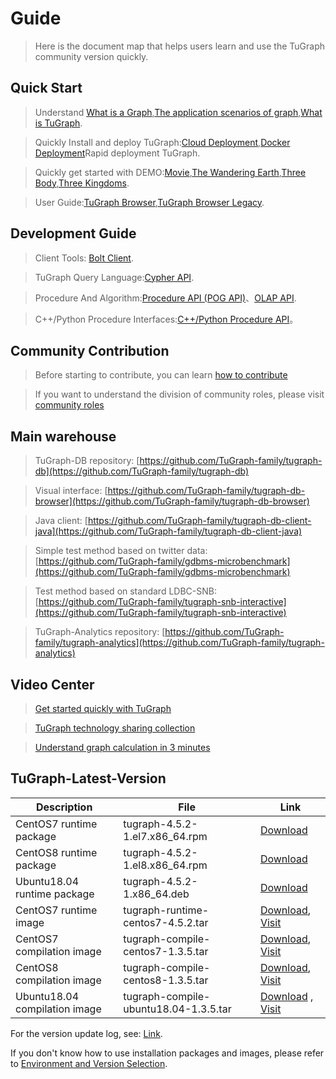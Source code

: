 # Guide

> Here is the document map that helps users learn and use the TuGraph community version quickly.

## Quick Start

> Understand [What is a Graph](2.introduction/1.what-is-graph.md),[The application scenarios of graph](2.introduction/8.scenarios.md),[What is TuGraph](2.introduction/3.what-is-tugraph.md).

> Quickly Install and deploy TuGraph:[Cloud Deployment](5.installation&running/5.cloud-deployment.md),[Docker Deployment](5.installation&running/3.docker-deployment.md)Rapid deployment TuGraph.

> Quickly get started with DEMO:[Movie](3.quick-start/2.demo/1.movie.md),[The Wandering Earth](3.quick-start/2.demo/2.wandering-earth.md),[Three Body](3.quick-start/2.demo/3.the-three-body.md),[Three Kingdoms](3.quick-start/2.demo/4.three-kingdoms.md).

> User Guide:[TuGraph Browser](4.user-guide/1.tugraph-browser.md),[TuGraph Browser Legacy](4.user-guide/2.tugraph-browser-legacy.md).

## Development Guide

> Client Tools: [Bolt Client](7.client-tools/5.bolt-client.md).

> TuGraph Query Language:[Cypher API](8.query/1.cypher.md).

> Procedure And Algorithm:[Procedure API (POG API)](9.olap&procedure/1.procedure/1.procedure.md)、[OLAP API](9.olap&procedure/2.olap/1.tutorial.md).

> C++/Python Procedure Interfaces:[C++/Python Procedure API](9.olap&procedure/1.procedure/index.rst)。

## Community Contribution

> Before starting to contribute, you can learn [how to contribute](12.contributor-manual/1.contributing.md)

> If you want to understand the division of community roles, please visit [community roles](12.contributor-manual/2.community-roles.md)

## Main warehouse

> TuGraph-DB repository: [https://github.com/TuGraph-family/tugraph-db](https://github.com/TuGraph-family/tugraph-db)

> Visual interface: [https://github.com/TuGraph-family/tugraph-db-browser](https://github.com/TuGraph-family/tugraph-db-browser)

> Java client: [https://github.com/TuGraph-family/tugraph-db-client-java](https://github.com/TuGraph-family/tugraph-db-client-java)

> Simple test method based on twitter data: [https://github.com/TuGraph-family/gdbms-microbenchmark](https://github.com/TuGraph-family/gdbms-microbenchmark)

> Test method based on standard LDBC-SNB: [https://github.com/TuGraph-family/tugraph-snb-interactive](https://github.com/TuGraph-family/tugraph-snb-interactive)

> TuGraph-Analytics repository: [https://github.com/TuGraph-family/tugraph-analytics](https://github.com/TuGraph-family/tugraph-analytics)

## Video Center

> [Get started quickly with TuGraph](https://space.bilibili.com/1196053065/channel/seriesdetail?sid=2593741)

> [TuGraph technology sharing collection](https://space.bilibili.com/1196053065/channel/seriesdetail?sid=3009777)

> [Understand graph calculation in 3 minutes](https://www.bilibili.com/video/BV15U4y1r7AW/)

## TuGraph-Latest-Version

| Description                      | File                                  | Link                                                                                                                                                                                                     |
|----------------------------------|---------------------------------------|----------------------------------------------------------------------------------------------------------------------------------------------------------------------------------------------------------|
| CentOS7 runtime package          | tugraph-4.5.2-1.el7.x86_64.rpm        | [Download](https://tugraph-web.oss-cn-beijing.aliyuncs.com/tugraph/tugraph-4.5.2/tugraph-4.5.2-1.el7.x86_64.rpm)                                                                                         |
| CentOS8 runtime package          | tugraph-4.5.2-1.el8.x86_64.rpm        | [Download](https://tugraph-web.oss-cn-beijing.aliyuncs.com/tugraph/tugraph-4.5.2/tugraph-4.5.2-1.el8.x86_64.rpm)                                                                                         |
| Ubuntu18.04 runtime package      | tugraph-4.5.2-1.x86_64.deb            | [Download](https://tugraph-web.oss-cn-beijing.aliyuncs.com/tugraph/tugraph-4.5.2/tugraph-4.5.2-1.x86_64.deb)                                                                                             |
| CentOS7 runtime image            | tugraph-runtime-centos7-4.5.2.tar     | [Download](https://tugraph-web.oss-cn-beijing.aliyuncs.com/tugraph/tugraph-4.5.2/tugraph-runtime-centos7-4.5.2.tar), [Visit](https://hub.docker.com/r/tugraph/tugraph-runtime-centos7)                   |
| CentOS7 compilation image        | tugraph-compile-centos7-1.3.5.tar     | [Download](https://tugraph-web.oss-cn-beijing.aliyuncs.com/tugraph/tugraph-4.5.2/tugraph-compile-centos7-1.3.5.tar), [Visit](https://hub.docker.com/r/tugraph/tugraph-compile-centos7)          |
| CentOS8 compilation image        | tugraph-compile-centos8-1.3.5.tar     | [Download](https://tugraph-web.oss-cn-beijing.aliyuncs.com/tugraph/tugraph-4.5.2/tugraph-compile-centos8-1.3.5.tar), [Visit](https://hub.docker.com/r/tugraph/tugraph-compile-centos8)          |
| Ubuntu18.04 compilation image    | tugraph-compile-ubuntu18.04-1.3.5.tar | [Download](https://tugraph-web.oss-cn-beijing.aliyuncs.com/tugraph/tugraph-4.5.2/tugraph-compile-ubuntu18.04-1.3.5.tar) , [Visit](https://hub.docker.com/r/tugraph/tugraph-compile-ubuntu18.04) |


For the version update log, see: [Link](https://github.com/TuGraph-family/tugraph-db/blob/master/release/CHANGELOG_CN.md).

If you don't know how to use installation packages and images, please refer to [Environment and Version Selection](13.best-practices/4.selection.md).